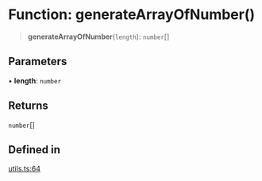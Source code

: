 # Function: generateArrayOfNumber()

> **generateArrayOfNumber**(`length`): `number`[]

## Parameters

• **length**: `number`

## Returns

`number`[]

## Defined in

[utils.ts:64](https://github.com/mbti-nf-team/frontend-libraries/blob/808e2257613043e0b3668dbe433b6914a17272db/packages/core/src/utils.ts#L64)

